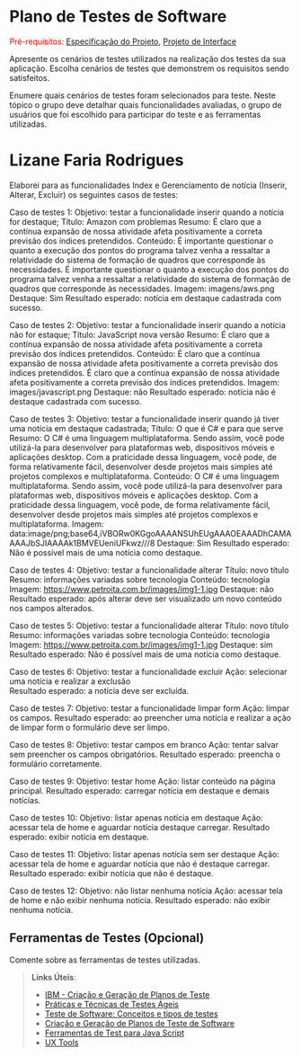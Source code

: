 # Plano de Testes de Software

<span style="color:red">Pré-requisitos: <a href="2-Especificação do Projeto.md"> Especificação do Projeto</a></span>, <a href="3-Projeto de Interface.md"> Projeto de Interface</a>

Apresente os cenários de testes utilizados na realização dos testes da sua aplicação. Escolha cenários de testes que demonstrem os requisitos sendo satisfeitos.

Enumere quais cenários de testes foram selecionados para teste. Neste tópico o grupo deve detalhar quais funcionalidades avaliadas, o grupo de usuários que foi escolhido para participar do teste e as ferramentas utilizadas.

# Lizane Faria Rodrigues
Elaborei para as funcionalidades Index e Gerenciamento de notícia (Inserir, Alterar, Excluir) os seguintes casos de testes:

Caso de testes 1:
Objetivo: testar a funcionalidade inserir quando a notícia for destaque;
Título: Amazon com problemas
Resumo: É claro que a contínua expansão de nossa atividade afeta positivamente a correta previsão dos índices pretendidos.
Conteúdo: É importante questionar o quanto a execução dos pontos do programa talvez venha a ressaltar a relatividade do sistema de formação de quadros que corresponde às necessidades.
É importante questionar o quanto a execução dos pontos do programa talvez venha a ressaltar a relatividade do sistema de formação de quadros que corresponde às necessidades.
Imagem: imagens/aws.png
Destaque: Sim
Resultado esperado: notícia em destaque cadastrada com sucesso.

Caso de testes 2:
Objetivo: testar a funcionalidade inserir quando a notícia não 
for estaque;
Título: JavaScript nova versão
Resumo: É claro que a contínua expansão de nossa atividade afeta positivamente a correta previsão dos índices pretendidos.
Conteúdo: É claro que a contínua expansão de nossa atividade afeta positivamente a correta previsão dos índices pretendidos.
É claro que a contínua expansão de nossa atividade afeta positivamente a correta previsão dos índices pretendidos.
Imagem: images/javascript.png 
Destaque: não
Resultado esperado: notícia não é destaque cadastrada com sucesso.

Caso de testes 3:
Objetivo: testar a funcionalidade inserir quando já tiver uma notícia em destaque cadastrada;
Título: O que é C# e para que serve
Resumo: O C# é uma linguagem multiplataforma. Sendo assim, você pode utilizá-la para desenvolver para plataformas web, dispositivos móveis e aplicações desktop. Com a praticidade dessa linguagem, você pode, de forma relativamente fácil, desenvolver desde projetos mais simples até projetos complexos e multiplataforma.
Conteúdo: O C# é uma linguagem multiplataforma. Sendo assim, você pode utilizá-la para desenvolver para plataformas web, dispositivos móveis e aplicações desktop. Com a praticidade dessa linguagem, você pode, de forma relativamente fácil, desenvolver desde projetos mais simples até projetos complexos e multiplataforma.
Imagem: data:image/png;base64,iVBORw0KGgoAAAANSUhEUgAAAOEAAADhCAMAAAAJbSJIAAAAk1BMVEUeniUFkwz///8
Destaque: Sim
Resultado esperado: Não é possível mais de uma notícia como destaque.

Caso de testes 4:
Objetivo: testar a funcionalidade alterar
Título: novo título
Resumo: informações variadas sobre tecnologia
Conteúdo: tecnologia
Imagem: https://www.petroita.com.br/images/img1-1.jpg
Destaque: não
Resultado esperado: após alterar deve ser visualizado um novo conteúdo nos campos alterados.

Caso de testes 5:
Objetivo: testar a funcionalidade alterar
Título: novo título
Resumo: informações variadas sobre tecnologia
Conteúdo: tecnologia
Imagem: https://www.petroita.com.br/images/img1-1.jpg
Destaque: sim
Resultado esperado: Não é possível mais de uma notícia como destaque. 

Caso de testes 6:
Objetivo: testar a funcionalidade excluir
Ação: selecionar uma notícia e realizar a exclusão  
Resultado esperado:  a notícia deve ser excluída.

Caso de testes 7:
Objetivo: testar a funcionalidade limpar form
Ação: limpar os campos.
Resultado esperado: ao preencher uma notícia e realizar a ação de limpar form o formulário deve ser limpo.

Caso de testes 8:
Objetivo: testar campos em branco
Ação: tentar salvar sem preencher os campos obrigatórios.
Resultado esperado: preencha o formulário corretamente.

Caso de testes 9:
Objetivo: testar home
Ação: listar conteúdo na página principal.
Resultado esperado: carregar notícia em destaque e demais notícias.

Caso de testes 10:
Objetivo: listar apenas notícia em destaque
Ação: acessar tela de home e aguardar notícia destaque carregar.
Resultado esperado: exibir notícia em destaque.

Caso de testes 11:
Objetivo: listar apenas notícia sem ser destaque
Ação: acessar tela de home e aguardar notícia que não é destaque carregar.
Resultado esperado: exibir notícia que não é destaque.

Caso de testes 12:
Objetivo: não listar nenhuma notícia
Ação: acessar tela de home e não exibir nenhuma notícia.
Resultado esperado: não exibir nenhuma notícia.


## Ferramentas de Testes (Opcional)


Comente sobre as ferramentas de testes utilizadas.
 
> **Links Úteis**:
> - [IBM - Criação e Geração de Planos de Teste](https://www.ibm.com/developerworks/br/local/rational/criacao_geracao_planos_testes_software/index.html)
> - [Práticas e Técnicas de Testes Ágeis](http://assiste.serpro.gov.br/serproagil/Apresenta/slides.pdf)
> -  [Teste de Software: Conceitos e tipos de testes](https://blog.onedaytesting.com.br/teste-de-software/)
> - [Criação e Geração de Planos de Teste de Software](https://www.ibm.com/developerworks/br/local/rational/criacao_geracao_planos_testes_software/index.html)
> - [Ferramentas de Test para Java Script](https://geekflare.com/javascript-unit-testing/)
> - [UX Tools](https://uxdesign.cc/ux-user-research-and-user-testing-tools-2d339d379dc7)

